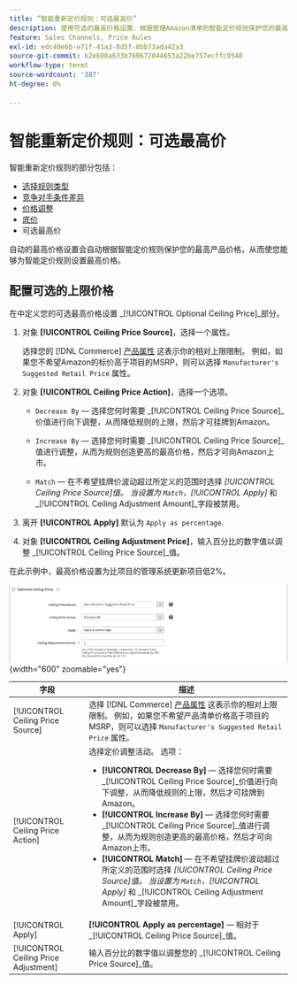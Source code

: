 ```yaml
---
title: “智能重新定价规则：可选最高价”
description: 使用可选的最高价格设置，根据管理Amazon清单的智能定价规则保护您的最高产品价格。
feature: Sales Channels, Price Rules
exl-id: edc40e6b-e71f-41a3-8d5f-8bb73ada42a3
source-git-commit: b2e608a633b760672044653a22be757ecffc9540
workflow-type: tm+mt
source-wordcount: '387'
ht-degree: 0%

---
```


# 智能重新定价规则：可选最高价

智能重新定价规则的部分包括：

- [选择规则类型](./intelligent-repricing-rules.md)
- [竞争对手条件差异](./competitor-conditional-variances.md)
- [价格调整](./price-adjustment.md)
- [底价](./floor-price.md)
- 可选最高价

自动的最高价格设置会自动根据智能定价规则保护您的最高产品价格，从而使您能够为智能定价规则设置最高价格。

## 配置可选的上限价格

在中定义您的可选最高价格设置 _[!UICONTROL Optional Ceiling Price]_部分。

1. 对象 **[!UICONTROL Ceiling Price Source]**，选择一个属性。

   选择您的 [!DNL Commerce] [产品属性](https://experienceleague.adobe.com/docs/commerce-admin/catalog/product-attributes/product-attributes.html) 这表示你的相对上限限制。 例如，如果您不希望Amazon的标价高于项目的MSRP，则可以选择 `Manufacturer's Suggested Retail Price` 属性。

1. 对象 **[!UICONTROL Ceiling Price Action]**，选择一个选项。

   - `Decrease By`  — 选择您何时需要 _[!UICONTROL Ceiling Price Source]_价值进行向下调整，从而降低规则的上限，然后才可挂牌到Amazon。

   - `Increase By`  — 选择您何时需要 _[!UICONTROL Ceiling Price Source]_值进行调整，从而为规则创造更高的最高价格，然后才可向Amazon上市。

   - `Match`  — 在不希望挂牌价波动超过所定义的范围时选择 _[!UICONTROL Ceiling Price Source]_值。 当设置为 `Match`，_[!UICONTROL Apply]_ 和 _[!UICONTROL Ceiling Adjustment Amount]_字段被禁用。

1. 离开 **[!UICONTROL Apply]** 默认为 `Apply as percentage`.

1. 对象 **[!UICONTROL Ceiling Adjustment Price]**，输入百分比的数字值以调整 _[!UICONTROL Ceiling Price Source]_值。

在此示例中，最高价格设置为比项目的管理系统更新项目低2%。

![智能重新定价规则 — 可选最高价格](assets/ob-intelligent-price-rule-ceiling.png){width="600" zoomable="yes"}

| 字段 | 描述 |
|---------------------------------------|-----------------------------------------------------------------------------------------------------------------------------------------------------------------------------------------------------------------------------------------------------------------------------------------------------------------------------------------------------------------------------------------------------------------------------------------------------------------------------------------------------------------------------------------------------------------------------------------------------------------------------------------------------------------------------------------------------------------------------------------------------------|
| [!UICONTROL Ceiling Price Source] | 选择 [!DNL Commerce] [产品属性](https://experienceleague.adobe.com/docs/commerce-admin/catalog/product-attributes/product-attributes.html) 这表示你的相对上限限制。 例如，如果您不希望产品清单价格高于项目的MSRP，则可以选择 `Manufacturer's Suggested Retail Price` 属性。 |
| [!UICONTROL Ceiling Price Action] | 选择定价调整活动。 选项：<ul><li>**[!UICONTROL Decrease By]**  — 选择您何时需要 _[!UICONTROL Ceiling Price Source]_价值进行向下调整，从而降低规则的上限，然后才可挂牌到Amazon。</li><li>**[!UICONTROL Increase By]**  — 选择您何时需要 _[!UICONTROL Ceiling Price Source]_值进行调整，从而为规则创造更高的最高价格，然后才可向Amazon上市。</li><li>**[!UICONTROL Match]**  — 在不希望挂牌价波动超过所定义的范围时选择 _[!UICONTROL Ceiling Price Source]_值。 当设置为 `Match`，_[!UICONTROL Apply]_ 和 _[!UICONTROL Ceiling Adjustment Amount]_字段被禁用。</li></ul> |
| [!UICONTROL Apply] | **[!UICONTROL Apply as percentage]**  — 相对于 _[!UICONTROL Ceiling Price Source]_值。 |
| [!UICONTROL Ceiling Price Adjustment] | 输入百分比的数字值以调整您的 _[!UICONTROL Ceiling Price Source]_值。 |
